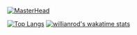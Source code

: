 [![MasterHead](https://ik.imagekit.io/y7dxpteu7ju/header_O9R-8YeIrc.png?updatedAt=1639027477042)](https://github.com/Haz-git)

[![Top Langs](https://github-readme-stats.vercel.app/api/top-langs/?username=Haz-git&layout=compact)](https://github.com/anuraghazra/github-readme-stats)
[![willianrod's wakatime stats](https://github-readme-stats.vercel.app/api/wakatime?username=Haz_git)](https://github.com/anuraghazra/github-readme-stats)
